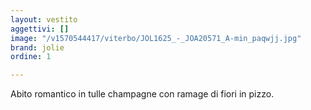 ```yaml
---
layout: vestito
aggettivi: []
image: "/v1570544417/viterbo/JOL1625_-_JOA20571_A-min_paqwjj.jpg"
brand: jolie
ordine: 1

---
```

Abito romantico in tulle champagne con ramage di fiori in pizzo.